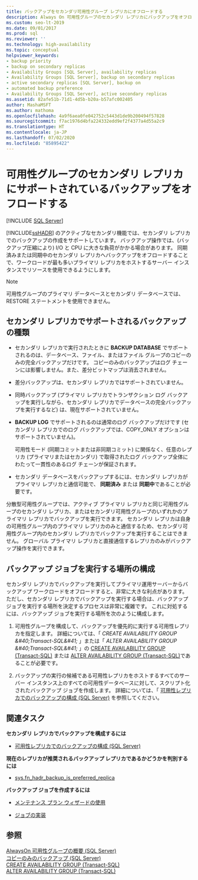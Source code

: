 ```yaml
---
title: バックアップをセカンダリ可用性グループ レプリカにオフロードする
description: Always On 可用性グループのセカンダリ レプリカにバックアップをオフロードする場合に、サポートされているさまざまなバックアップの種類について学習します。
ms.custom: seo-lt-2019
ms.date: 09/01/2017
ms.prod: sql
ms.reviewer: ''
ms.technology: high-availability
ms.topic: conceptual
helpviewer_keywords:
- backup priority
- backup on secondary replicas
- Availability Groups [SQL Server], availability replicas
- Availability Groups [SQL Server], backup on secondary replicas
- active secondary replicas [SQL Server], backup on
- automated backup preference
- Availability Groups [SQL Server], active secondary replicas
ms.assetid: 82afe51b-71d1-4d5b-b20a-b57afc002405
author: MashaMSFT
ms.author: mathoma
ms.openlocfilehash: 4a9f6aea0fe042752c5443d1de9b200494f57828
ms.sourcegitcommit: f7ac1976d4bfa224332edd9ef2f4377a4d55a2c9
ms.translationtype: HT
ms.contentlocale: ja-JP
ms.lasthandoff: 07/02/2020
ms.locfileid: "85895422"
---
```

# <a name="offload-supported-backups-to-secondary-replicas-of-an-availability-group"></a>可用性グループのセカンダリ レプリカにサポートされているバックアップをオフロードする
[!INCLUDE [SQL Server](../../../includes/applies-to-version/sqlserver.md)]

  [!INCLUDE[ssHADR](../../../includes/sshadr-md.md)] のアクティブなセカンダリ機能では、セカンダリ レプリカでのバックアップの作成をサポートしています。 バックアップ操作では、(バックアップ圧縮により) I/O と CPU に大きな負荷がかかる場合があります。 同期済みまたは同期中のセカンダリ レプリカへバックアップをオフロードすることで、ワークロードが最も多いプライマリ レプリカをホストするサーバー インスタンスでリソースを使用できるようにします。  

> [!NOTE]  
>  可用性グループのプライマリ データベースとセカンダリ データベースでは、RESTORE ステートメントを使用できません。  
  
 
##  <a name="backup-types-supported-on-secondary-replicas"></a><a name="SupportedBuTypes"></a> セカンダリ レプリカでサポートされるバックアップの種類  
  
-   セカンダリ レプリカで実行されたときに **BACKUP DATABASE** でサポートされるのは、データベース、ファイル、またはファイル グループのコピーのみの完全バックアップだけです。 コピーのみのバックアップはログ チェーンには影響しません。また、差分ビットマップは消去されません。  
  
-   差分バックアップは、セカンダリ レプリカではサポートされていません。

-   同時バックアップ (プライマリ レプリカでトランザクション ログ バックアップを実行しながら、セカンダリ レプリカでデータベースの完全バックアップを実行するなど) は、現在サポートされていません。 
  
-   **BACKUP LOG** でサポートされるのは通常のログ バックアップだけです (セカンダリ レプリカでのログ バックアップでは、COPY_ONLY オプションはサポートされていません)。  
  
     可用性モード (同期コミットまたは非同期コミット) に関係なく、任意のレプリカ (プライマリまたはセカンダリ) で取得されたログ バックアップ全体にわたって一貫性のあるログ チェーンが保証されます。  
  
-   セカンダリ データベースをバックアップするには、セカンダリ レプリカがプライマリ レプリカと通信可能で、 **同期済み** または **同期中**であることが必要です。  

分散型可用性グループでは、アクティブ プライマリ レプリカと同じ可用性グループのセカンダリ レプリカ、またはセカンダリ可用性グループのいずれかのプライマリ レプリカでバックアップを実行できます。 セカンダリ レプリカは自身の可用性グループ内のプライマリ レプリカのみと通信するため、セカンダリ可用性グループ内のセカンダリ レプリカでバックアップを実行することはできません。 グローバル プライマリ レプリカと直接通信するレプリカのみがバックアップ操作を実行できます。

##  <a name="configuring-where-backup-jobs-run"></a><a name="WhereBuJobsRun"></a> バックアップ ジョブを実行する場所の構成  
 セカンダリ レプリカでバックアップを実行してプライマリ運用サーバーからバックアップ ワークロードをオフロードすると、非常に大きな利点があります。 ただし、セカンダリ レプリカでバックアップを実行する場合は、バックアップ ジョブを実行する場所を決定するプロセスは非常に複雑です。 これに対処するには、バックアップ ジョブを実行する場所を次のように構成します。  
  
1.  可用性グループを構成して、バックアップを優先的に実行する可用性レプリカを指定します。 詳細については、「 *CREATE AVAILABILITY GROUP &amp;#40;Transact-SQL&amp;#41;* 」または「 *ALTER AVAILABILITY GROUP &amp;#40;Transact-SQL&amp;#41;* 」の [CREATE AVAILABILITY GROUP &#40;Transact-SQL&#41;](../../../t-sql/statements/create-availability-group-transact-sql.md) または [ALTER AVAILABILITY GROUP &#40;Transact-SQL&#41;](../../../t-sql/statements/alter-availability-group-transact-sql.md)であることが必要です。  
  
2.  バックアップの実行の候補である可用性レプリカをホストするすべてのサーバー インスタンス上のすべての可用性データベースに対して、スクリプト化されたバックアップ ジョブを作成します。 詳細については、「 [可用性レプリカでのバックアップの構成 &#40;SQL Server&#41;](../../../database-engine/availability-groups/windows/configure-backup-on-availability-replicas-sql-server.md) を参照してください。  
  
##  <a name="related-tasks"></a><a name="RelatedTasks"></a> 関連タスク  
 **セカンダリ レプリカでバックアップを構成するには**  
  
-   [可用性レプリカでのバックアップの構成 &#40;SQL Server&#41;](../../../database-engine/availability-groups/windows/configure-backup-on-availability-replicas-sql-server.md)  
  
 **現在のレプリカが推奨されるバックアップ レプリカであるかどうかを判別するには**  
  
-   [sys.fn_hadr_backup_is_preferred_replica](../../../relational-databases/system-functions/sys-fn-hadr-backup-is-preferred-replica-transact-sql.md)  
  
 **バックアップ ジョブを作成するには**  
  
-   [メンテナンス プラン ウィザードの使用](../../../relational-databases/maintenance-plans/use-the-maintenance-plan-wizard.md)  
  
-   [ジョブの実装](../../../ssms/agent/implement-jobs.md)  
  
## <a name="see-also"></a>参照  
 [AlwaysOn 可用性グループの概要 &#40;SQL Server&#41;](../../../database-engine/availability-groups/windows/overview-of-always-on-availability-groups-sql-server.md)   
 [コピーのみのバックアップ &#40;SQL Server&#41;](../../../relational-databases/backup-restore/copy-only-backups-sql-server.md)   
 [CREATE AVAILABILITY GROUP &#40;Transact-SQL&#41;](../../../t-sql/statements/create-availability-group-transact-sql.md)   
 [ALTER AVAILABILITY GROUP &#40;Transact-SQL&#41;](../../../t-sql/statements/alter-availability-group-transact-sql.md)  
  
  
